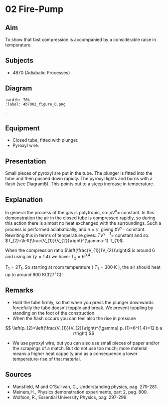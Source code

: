 # 02 Fire-Pump 
    
  
## Aim   
 To show that fast compression is accompanied by a considerable raise in temperature.    
  
## Subjects   
* 4B70 (Adiabatic Processes)   

## Diagram
   
```{figure} figures/figure_0.png
:width: 70%  
:label: 4b7002_figure_0.png  

. 
```
     
  
## Equipment   
 *  Closed tube, fitted with plunger. 
 *  Pyroxyl wire.
      
  
## Presentation   
 Small pieces of pyroxyl are put in the tube. The plunger is fitted into the tube and then pushed down rapidly. The pyroxyl lights and burns with a flash (see DiagramB). This points out to a steep increase in temperature.   
  
## Explanation   
In general the process of the gas is polytropic, so: $p V^{n}=$ constant. In this demonstration the air in the closed tube is compressed rapidly, so during this action there is almost no heat exchanged with the surroundings. Such a process is performed adiabatically, and $n=\gamma$, giving $p V^{\gamma}=$ constant. Rewriting this in terms of temperature gives: $T V^{\gamma-1}=$ constant and so: $T_{2}=\left(\frac{V_{1}}{V_{2}}\right)^{\gamma-1} T_{1}$.

When the compression ratio $\left(\frac{V_{1}}{V_{2}}\right)$ is around 6 and using air $(\gamma=1.4)$ we have: $T_{2}=6^{0.4}$.

$T_{1}=2 T_{1}$. So starting at room temperature ( $T_{1}=300 \mathrm{~K}$ ), the air should heat up to around $600 \mathrm{~K}\left(327^{\circ} \mathrm{C}\right)!$  
  
## Remarks   
- Hold the tube firmly, so that when you press the plunger downwards forcefully the tube doesn't topple and break. We prevent toppling by standing on the foot of the construction.
- When the flash occurs you can feel also the rise in pressure

$$
\left(p_{2}=\left(\frac{V_{1}}{V_{2}}\right)^{\gamma} p_{1}=6^{1.4}=12 b a r\right)
$$

- We use pyroxyl wire, but you can also use small pieces of paper and/or the scrapings of a match. But do not use too much; more material means a higher heat capacity and as a consequence a lower temperature-rise of that material.
   
  
## Sources
 *  Mansfield, M and O'Sullivan, C., Understanding physics, pag. 279-281. 
 *  Meiners,H., Physics demonstration experiments, part 2, pag. 800. 
 *  Wolfson, R., Essential University Physics, pag. 297-299.
  